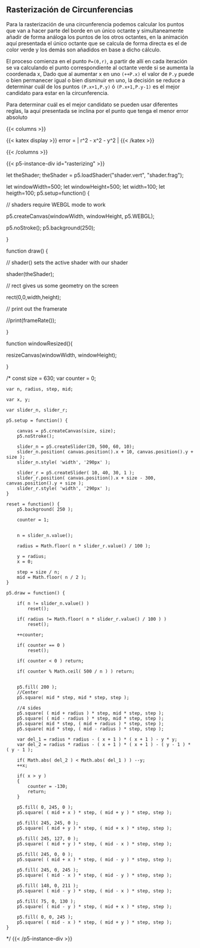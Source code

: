 ## Rasterización de Circunferencias

Para la rasterización de una circunferencia podemos calcular los puntos que van a hacer parte del borde en un único octante y simultaneamente añadir de forma análoga los puntos de los otros octantes, en la animación aquí presentada el único octante que se calcula de forma directa es el de color verde y los demás son añadidos en base a dicho cálculo.

El proceso comienza en el punto `P=(0,r)`, a partir de allí en cada iteración se va calculando el punto correspondiente al octante verde si se aumenta la coordenada x, Dado que al aumentar x en uno `(++P.x)` el valor de `P.y` puede o bien permanecer igual o bien disminuir en uno, la decisión se reduce a determinar cuál de los puntos `(P.x+1,P.y)` ó `(P.x+1,P.y-1)` es el mejor candidato para estar en la circunferencia.

Para determinar cuál es el mejor candidato se pueden usar diferentes reglas, la aquí presentada se inclina por el punto que tenga el menor error absoluto

{{< columns >}}

{{< katex display >}}
error = | r^2 - x^2 - y^2 |
{{< /katex >}}

{{< /columns >}}

{{< p5-instance-div id="rasterizing" >}}

let theShader;
theShader = p5.loadShader("shader.vert", "shader.frag");

let windowWidth=500;
let windowHeight=500;
let width=100;
let heigth=100;
p5.setup=function() {

  // shaders require WEBGL mode to work

  p5.createCanvas(windowWidth, windowHeight, p5.WEBGL);

  p5.noStroke();
  p5.background(250);

}

function draw() {

  // shader() sets the active shader with our shader

  shader(theShader);

  // rect gives us some geometry on the screen

  rect(0,0,width,height);

  

  // print out the framerate

  //print(frameRate());

}

function windowResized(){

  resizeCanvas(windowWidth, windowHeight);

}


/*
    const size = 630;
    var counter = 0;
    
    var n, radius, step, mid;

    var x, y;

    var slider_n, slider_r;

    p5.setup = function() {
        
        canvas = p5.createCanvas(size, size);
        p5.noStroke();

        slider_n = p5.createSlider(20, 500, 60, 10);
        slider_n.position( canvas.position().x + 10, canvas.position().y + size );
        slider_n.style( 'width', '290px' );

        slider_r = p5.createSlider( 10, 40, 30, 1 );
        slider_r.position( canvas.position().x + size - 300, canvas.position().y + size );
        slider_r.style( 'width', '290px' );
    }

    reset = function() {
        p5.background( 250 );

        counter = 1;

        
        n = slider_n.value();

        radius = Math.floor( n * slider_r.value() / 100 );

        y = radius;
        x = 0;
        
        step = size / n;
        mid = Math.floor( n / 2 );
    }

    p5.draw = function() {
        
        if( n != slider_n.value() )
            reset();
  
        if( radius != Math.floor( n * slider_r.value() / 100 ) )
            reset();

        ++counter;

        if( counter == 0 )
            reset();
        
        if( counter < 0 ) return;

        if( counter % Math.ceil( 500 / n ) ) return;
        

        p5.fill( 200 );
        //Center
        p5.square( mid * step, mid * step, step );
        
        //4 sides
        p5.square( ( mid + radius ) * step, mid * step, step );
        p5.square( ( mid - radius ) * step, mid * step, step );
        p5.square( mid * step, ( mid + radius ) * step, step );
        p5.square( mid * step, ( mid - radius ) * step, step );

        var del_1 = radius * radius - ( x + 1 ) * ( x + 1 ) - y * y;
        var del_2 = radius * radius - ( x + 1 ) * ( x + 1 ) - ( y - 1 ) * ( y - 1 );

        if( Math.abs( del_2 ) < Math.abs( del_1 ) ) --y;
        ++x;
        
        if( x > y ) 
        {
            counter = -130;
            return;
        }

        p5.fill( 0, 245, 0 );
        p5.square( ( mid + x ) * step, ( mid + y ) * step, step );

        p5.fill( 245, 245, 0 );
        p5.square( ( mid + y ) * step, ( mid + x ) * step, step );

        p5.fill( 245, 127, 0 );
        p5.square( ( mid + y ) * step, ( mid - x ) * step, step );

        p5.fill( 245, 0, 0 );
        p5.square( ( mid + x ) * step, ( mid - y ) * step, step );

        p5.fill( 245, 0, 245 );
        p5.square( ( mid - x ) * step, ( mid - y ) * step, step );

        p5.fill( 148, 0, 211 );
        p5.square( ( mid - y ) * step, ( mid - x ) * step, step );

        p5.fill( 75, 0, 130 );
        p5.square( ( mid - y ) * step, ( mid + x ) * step, step );

        p5.fill( 0, 0, 245 );
        p5.square( ( mid - x ) * step, ( mid + y ) * step, step );
    }

*/
{{< /p5-instance-div >}}
